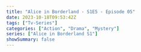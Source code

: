 ```yaml
---
title: "Alice in Borderland - S1E5 - Episode 05"
date: 2023-10-18T09:53:42Z
tags: ["Tv-Series"]
categories: ["Action", "Drama", "Mystery"]
series: ["Alice in Borderland S1"]
showSummary: false
---
```


  <mux-player stream-type="on-demand"
  src="https://kp3d-my.sharepoint.com/personal/ryoo_kp3d_onmicrosoft_com/_layouts/15/download.aspx?share=EWCalVgpwFNAl_8_yoU2HsUBwdur1V8__hc1-gz1v8N8Kg" prefer-playback="mse" controls>
  </mux-player>
  
  
  <script src="https://cdn.jsdelivr.net/npm/@mux/mux-player"></script>
  
 <script type="application/ld+json">
 {
  "@context": "https://schema.org/",
  "@type": "VideoObject",
  "name": "Alice in Borderland - S1E5 - Episode 05",
  "contentUrl": "https://stream.mux.com/sfkoXMwHq1U8zw2I1gZX4JIRKCRpAhnGMIfVAtgbAn8.m3u8",
  "thumbnailUrl": "https://www.themoviedb.org/t/p/original/21Me6Kpr5YootBOncUJqOnsbIKa.jpg?width=314&fit_mode=preserve&time=25",
  "uploadDate": "2023-10-18T09:53:42Z",
}

</script>

